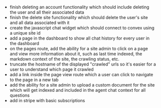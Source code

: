 - finish deleting an account functionality which should include deleting the user and all their associated data
- finish the delete site functionality which should delete the user's site and all data associated with it
- create the javascript chat widget which should connect to convex using a unique site id
- add a page in the dashboard to show all chat history for every user in the dashboard
- on the pages route, add the ability for a site admin to click on a page and view more information about it, such as last time indexed, the markdown context of the site, the crawling status, etc.
- truncate the hostname of the displayed "crawled" urls so it's easier for a user to understand which page it crawled
- add a link inside the page view route which a user can click to navigate to the page in a new tab
- add the ability for a site admin to upload a custom document for the site which will get indexed and included in the agent chat context for all questions
- add in stripe with basic subscriptions
